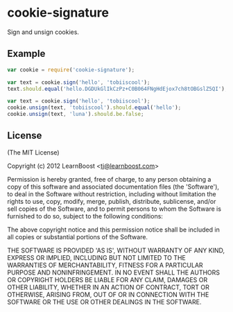 
# cookie-signature

  Sign and unsign cookies.

## Example

```js
var cookie = require('cookie-signature');

var text = cookie.sign('hello', 'tobiiscool');
text.should.equal('hello.DGDUkGlIkCzPz+C0B064FNgHdEjox7ch8tOBGslZ5QI');

var text = cookie.sign('hello', 'tobiiscool');
cookie.unsign(text, 'tobiiscool').should.equal('hello');
cookie.unsign(text, 'luna').should.be.false;
```

## License 

(The MIT License)

Copyright (c) 2012 LearnBoost &lt;tj@learnboost.com&gt;

Permission is hereby granted, free of charge, to any person obtaining
a copy of this software and associated documentation files (the
'Software'), to deal in the Software without restriction, including
without limitation the rights to use, copy, modify, merge, publish,
distribute, sublicense, and/or sell copies of the Software, and to
permit persons to whom the Software is furnished to do so, subject to
the following conditions:

The above copyright notice and this permission notice shall be
included in all copies or substantial portions of the Software.

THE SOFTWARE IS PROVIDED 'AS IS', WITHOUT WARRANTY OF ANY KIND,
EXPRESS OR IMPLIED, INCLUDING BUT NOT LIMITED TO THE WARRANTIES OF
MERCHANTABILITY, FITNESS FOR A PARTICULAR PURPOSE AND NONINFRINGEMENT.
IN NO EVENT SHALL THE AUTHORS OR COPYRIGHT HOLDERS BE LIABLE FOR ANY
CLAIM, DAMAGES OR OTHER LIABILITY, WHETHER IN AN ACTION OF CONTRACT,
TORT OR OTHERWISE, ARISING FROM, OUT OF OR IN CONNECTION WITH THE
SOFTWARE OR THE USE OR OTHER DEALINGS IN THE SOFTWARE.